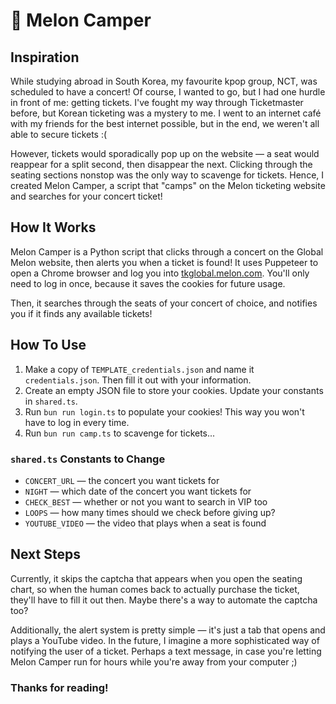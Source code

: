 # 🍉 Melon Camper

## Inspiration

While studying abroad in South Korea, my favourite kpop group, NCT, was scheduled to have a concert! Of course, I wanted to go, but I had one hurdle in front of me: getting tickets. I've fought my way through Ticketmaster before, but Korean ticketing was a mystery to me. I went to an internet café with my friends for the best internet possible, but in the end, we weren't all able to secure tickets :(

However, tickets would sporadically pop up on the website — a seat would reappear for a split second, then disappear the next. Clicking through the seating sections nonstop was the only way to scavenge for tickets. Hence, I created Melon Camper, a script that "camps" on the Melon ticketing website and searches for your concert ticket!

## How It Works

Melon Camper is a Python script that clicks through a concert on the Global Melon website, then alerts you when a ticket is found! It uses Puppeteer to open a Chrome browser and log you into [tkglobal.melon.com](https://tkglobal.melon.com/main/index.htm?langCd=EN). You'll only need to log in once, because it saves the cookies for future usage.

Then, it searches through the seats of your concert of choice, and notifies you if it finds any available tickets!

## How To Use

1. Make a copy of `TEMPLATE_credentials.json` and name it `credentials.json`. Then fill it out with your information.
2. Create an empty JSON file to store your cookies. Update your constants in `shared.ts`.
3. Run `bun run login.ts` to populate your cookies! This way you won't have to log in every time.
4. Run `bun run camp.ts` to scavenge for tickets...

### `shared.ts` Constants to Change

- `CONCERT_URL` — the concert you want tickets for
- `NIGHT` — which date of the concert you want tickets for
- `CHECK_BEST` — whether or not you want to search in VIP too
- `LOOPS` — how many times should we check before giving up?
- `YOUTUBE_VIDEO` — the video that plays when a seat is found

## Next Steps

Currently, it skips the captcha that appears when you open the seating chart, so when the human comes back to actually purchase the ticket, they'll have to fill it out then. Maybe there's a way to automate the captcha too?

Additionally, the alert system is pretty simple — it's just a tab that opens and plays a YouTube video. In the future, I imagine a more sophisticated way of notifying the user of a ticket. Perhaps a text message, in case you're letting Melon Camper run for hours while you're away from your computer ;)

### Thanks for reading!